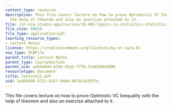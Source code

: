 ```yaml
---
content_type: resource
description: This file covers lecture on how to prove Optimistic VC Inequality with
  the help of theorem and also an exercise attached to it.
file: /ol-ocw-studio-app/courses/18-465-topics-in-statistics-statistical-learning-theory-spring-2007/1ed92806572263179de06b7afa5d5f5c_lecture11.pdf
file_size: 60834
file_type: application/pdf
learning_resource_types:
- Lecture Notes
license: https://creativecommons.org/licenses/by-nc-sa/4.0/
ocw_type: OCWFile
parent_title: Lecture Notes
parent_type: CourseSection
parent_uid: a1b5ab94-b32e-92a2-777b-3ce81b841896
resourcetype: Document
title: lecture11.pdf
uid: 1ed92806-5722-6317-9de0-6b7afa5d5f5c
---
```

This file covers lecture on how to prove Optimistic VC Inequality with the help of theorem and also an exercise attached to it.